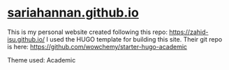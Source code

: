 # [sariahannan.github.io](https://sariahannan.github.io/)

This is my personal website created following this repo: https://zahid-isu.github.io/
I used the HUGO template for building this site. Their git repo is here: https://github.com/wowchemy/starter-hugo-academic

Theme used: Academic
